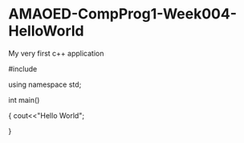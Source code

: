 # AMAOED-CompProg1-Week004-HelloWorld
My very first c++ application

#include<iostream>

using namespace std;

int main()

{
	cout<<"Hello World";
	

}
